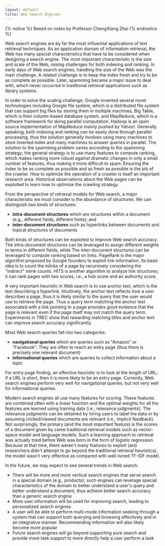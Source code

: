 ```yaml
---
layout: default
title: Web Search Engines
---
```


{% notice %}
Based on notes by Professor ChengXiang Zhai
{% endnotice %}

Web search engines are by far the most influential applications of text
retrieval techniques. As an application domain of information retrieval, the Web
has many special characteristics that have to be considered when designing a
search engine. The most important characteristic is the size and scale of the
Web, raising challenges for both indexing and ranking. In early days of Web
search engines, handling the size of the Web was the main challenge. A related
challenge is to keep the index fresh and try to be as complete as possible.
Later, spamming became a major issue to deal with, which never occurred in
traditional retrieval applications such as library systems.

In order to solve the scaling challenge, Google invented several novel
technologies including Google file system, which is a distributed file system
that can support big files by storing them in multiple machines, Big Table,
which is their column-based database system, and MapReduce, which is a software
framework for doing parallel computation. Hadoop is an open source
implementation of MapReduce mainly pushed by Yahoo!. Generally speaking, both
indexing and ranking can be easily done through parallel processing, thus the
solution generally involves using many machines to store inverted index and many
machines to answer queries in parallel. The solution to the spamming problem
varies according to the spamming strategy; the general strategy is to use many
features to compute ranking, which makes ranking more robust against dramatic
changes in only a small number of features, thus making it more difficult to
spam. Ensuring the index to be as complete as possible and as fresh as possible
is the job of the crawler. How to optimize the operation of a crawler is itself
an important research area. Historical observations about the Web pages can be
exploited to learn how to optimize the crawling strategy.

From the perspective of retrieval models for Web search, a major characteristic
we must consider is the abundance of structures. We can distinguish two kinds of
structures:

* **intra-document structures** which are structures within a document
  (e.g., different fields, different fonts); and
* **inter-document structures** such as hyperlinks between documents and topical
  structures of documents

Both kinds of structures can be exploited to improve Web search accuracy. The
intra-document structures can be leveraged to assign different weights to terms
in different fields, while The inter-document structures can be leveraged to
compute ranking based on links. PageRank is the major algorithm proposed by
Google founders to exploit link information. Its basic idea is to count the
inlinks of a page by recursively considering the "indirect" inlink counts. HITS
is another algorithm to analyze link structures; it can rank pages with two
scores, i.e., a hub score and an authority score.

A very important heuristic in Web search is to use anchor text, which is the
text describing a hyperlink. Intuitively, the anchor text reflects how a user
describes a page, thus it is likely similar to the query that the user would use
to retrieve the page. Thus a query term matching the anchor text associated with
a link pointing to a page provides good evidence that the page is relevant even
if the page itself may not match the query term. Experiments in TREC show that
rewarding matching titles and anchor text can improve search accuracy
significantly.

Most Web search queries fall into two categories:

* **navigational queries** which are queries such as "Amazon" or "Facebook". They
  are often to reach an entry page (thus there is precisely one relevant
  document)
* **informational queries** which are queries to collect information about a
  topic

For entry page finding, an effective heuristic is to look at the length of URL;
if a URL is short, then it is more likely to be an entry page. Currently, Web
search engines perform very well for navigational queries, but not very well
for informational queries.

Modern search engines all use many features for scoring. These features are
combined often with a linear function and the optimal weights for all the
features are learned using training data (i.e., relevance judgments). The
relevance judgments can be obtained by hiring users to label the data or by
assuming clicked/viewed documents are relevant (i.e., implicit feedback). Not
surprisingly, the primary (and the most important feature) is the scores of a
document given by some traditional retrieval models such as vector-space model
and language models. Such a learning approach to retrieval was actually tried
before Web was born in the form of logistic regression. Because at that time,
there weren't many features to exploit (and researchers didn't attempt to go
beyond the traditional retrieval heuristics), the model wasn't very effective as
compared with well-tuned TF-IDF model.

In the future, we may expect to see several trends in Web search:

* There will be more and more vertical search engines that serve search in a
  special domain (e.g., products); such engines can leverage special
  characteristics of the domain to better understand a user's query and better
  understand a document, thus achieve better search accuracy than a generic
  search engine
* More user information will be used for improving search, leading to
  personalized search engines
* A user will be able to perform multi-mode information seeking
  through a system that can support both querying and browsing effectively and
  in an integrative manner. Recommending information will also likely become
  more popular
* Future search engines will go beyond supporting pure search and
  provide more task support to more directly help a user perform a task
